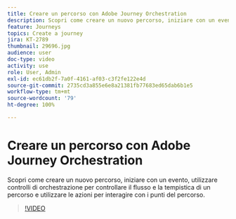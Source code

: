 ```yaml
---
title: Creare un percorso con Adobe Journey Orchestration
description: Scopri come creare un nuovo percorso, iniziare con un evento, utilizzare funzioni di orchestrazione per controllare il flusso e la tempistica di un percorso e utilizzare le azioni per interagire con i clienti lungo il percorso.
feature: Journeys
topics: Create a journey
jira: KT-2789
thumbnail: 29696.jpg
audience: user
doc-type: video
activity: use
role: User, Admin
exl-id: ec61db2f-7a0f-4161-af03-c3f2fe122e4d
source-git-commit: 2735cd3a855e6e8a21381fb77683ed65dab6b1e5
workflow-type: tm+mt
source-wordcount: '79'
ht-degree: 100%

---
```



# Creare un percorso con Adobe Journey Orchestration

Scopri come creare un nuovo percorso, iniziare con un evento, utilizzare controlli di orchestrazione per controllare il flusso e la tempistica di un percorso e utilizzare le azioni per interagire con i punti del percorso.

>[!VIDEO](https://video.tv.adobe.com/v/29696?quality=12&learn=on)

